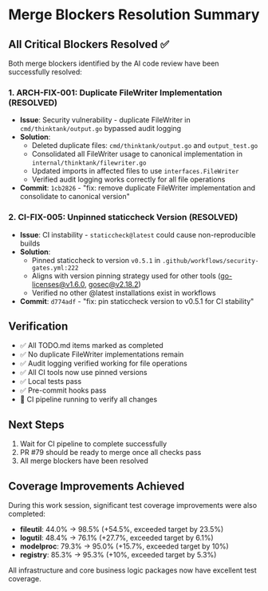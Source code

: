 # Merge Blockers Resolution Summary

## All Critical Blockers Resolved ✅

Both merge blockers identified by the AI code review have been successfully resolved:

### 1. ARCH-FIX-001: Duplicate FileWriter Implementation (RESOLVED)
- **Issue**: Security vulnerability - duplicate FileWriter in `cmd/thinktank/output.go` bypassed audit logging
- **Solution**:
  - Deleted duplicate files: `cmd/thinktank/output.go` and `output_test.go`
  - Consolidated all FileWriter usage to canonical implementation in `internal/thinktank/filewriter.go`
  - Updated imports in affected files to use `interfaces.FileWriter`
  - Verified audit logging works correctly for all file operations
- **Commit**: `1cb2826` - "fix: remove duplicate FileWriter implementation and consolidate to canonical version"

### 2. CI-FIX-005: Unpinned staticcheck Version (RESOLVED)
- **Issue**: CI instability - `staticcheck@latest` could cause non-reproducible builds
- **Solution**:
  - Pinned staticcheck to version `v0.5.1` in `.github/workflows/security-gates.yml:222`
  - Aligns with version pinning strategy used for other tools (go-licenses@v1.6.0, gosec@v2.18.2)
  - Verified no other @latest installations exist in workflows
- **Commit**: `d774adf` - "fix: pin staticcheck version to v0.5.1 for CI stability"

## Verification

- ✅ All TODO.md items marked as completed
- ✅ No duplicate FileWriter implementations remain
- ✅ Audit logging verified working for file operations
- ✅ All CI tools now use pinned versions
- ✅ Local tests pass
- ✅ Pre-commit hooks pass
- 🔄 CI pipeline running to verify all changes

## Next Steps

1. Wait for CI pipeline to complete successfully
2. PR #79 should be ready to merge once all checks pass
3. All merge blockers have been resolved

## Coverage Improvements Achieved

During this work session, significant test coverage improvements were also completed:

- **fileutil**: 44.0% → 98.5% (+54.5%, exceeded target by 23.5%)
- **logutil**: 48.4% → 76.1% (+27.7%, exceeded target by 6.1%)
- **modelproc**: 79.3% → 95.0% (+15.7%, exceeded target by 10%)
- **registry**: 85.3% → 95.3% (+10%, exceeded target by 5.3%)

All infrastructure and core business logic packages now have excellent test coverage.
